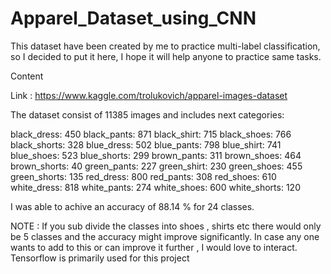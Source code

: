 # Apparel_Dataset_using_CNN

This dataset have been created by me to practice multi-label classification, so I decided to put it here, I hope it will help anyone to practice same tasks.

Content

Link : https://www.kaggle.com/trolukovich/apparel-images-dataset

The dataset consist of 11385 images and includes next categories:

black_dress: 450
black_pants: 871
black_shirt: 715
black_shoes: 766
black_shorts: 328
blue_dress: 502
blue_pants: 798
blue_shirt: 741
blue_shoes: 523
blue_shorts: 299
brown_pants: 311
brown_shoes: 464
brown_shorts: 40
green_pants: 227
green_shirt: 230
green_shoes: 455
green_shorts: 135
red_dress: 800
red_pants: 308
red_shoes: 610
white_dress: 818
white_pants: 274
white_shoes: 600
white_shorts: 120

I was able to achive an accuracy of 88.14 % for 24 classes. 

NOTE : If you sub divide the classes into shoes , shirts etc there would only be 5 classes and the accuracy might improve significantly. In case any one wants to add to this or can improve it further , I would love to interact. 
Tensorflow is primarily used for this project
